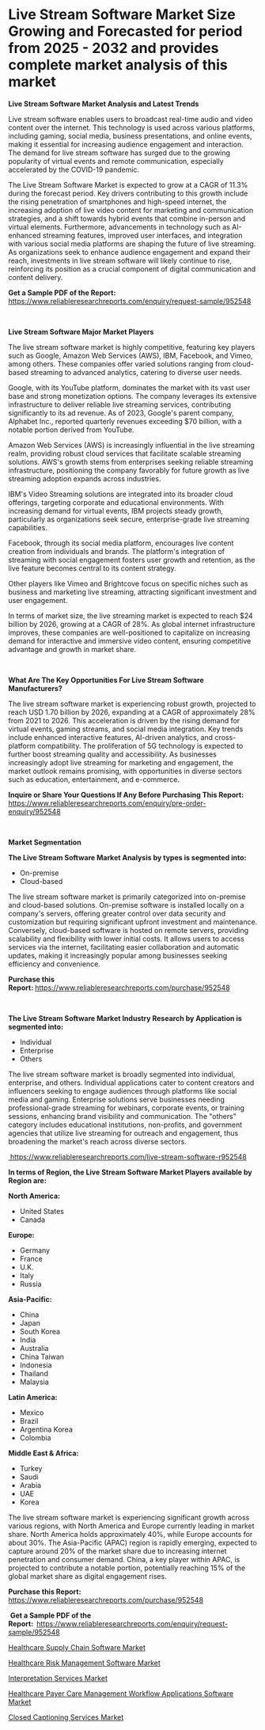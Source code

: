 <p><h1>Live Stream Software Market Size Growing and Forecasted for period from 2025 - 2032 and provides complete market analysis of this market</h1></p><p><strong>Live Stream Software Market Analysis and Latest Trends</strong></p>
<p><p>Live stream software enables users to broadcast real-time audio and video content over the internet. This technology is used across various platforms, including gaming, social media, business presentations, and online events, making it essential for increasing audience engagement and interaction. The demand for live stream software has surged due to the growing popularity of virtual events and remote communication, especially accelerated by the COVID-19 pandemic.</p><p>The Live Stream Software Market is expected to grow at a CAGR of 11.3% during the forecast period. Key drivers contributing to this growth include the rising penetration of smartphones and high-speed internet, the increasing adoption of live video content for marketing and communication strategies, and a shift towards hybrid events that combine in-person and virtual elements. Furthermore, advancements in technology such as AI-enhanced streaming features, improved user interfaces, and integration with various social media platforms are shaping the future of live streaming. As organizations seek to enhance audience engagement and expand their reach, investments in live stream software will likely continue to rise, reinforcing its position as a crucial component of digital communication and content delivery.</p></p>
<p><strong>Get a Sample PDF of the Report:&nbsp;</strong> <a href="https://www.reliableresearchreports.com/enquiry/request-sample/952548?utm_campaign=7&utm_medium=2&utm_source=Github&utm_content=ia&utm_term=07032025&utm_id=live-stream-software">https://www.reliableresearchreports.com/enquiry/request-sample/952548</a></p>
<p>&nbsp;</p>
<p><strong>Live Stream Software Major Market Players</strong></p>
<p><p>The live stream software market is highly competitive, featuring key players such as Google, Amazon Web Services (AWS), IBM, Facebook, and Vimeo, among others. These companies offer varied solutions ranging from cloud-based streaming to advanced analytics, catering to diverse user needs.</p><p>Google, with its YouTube platform, dominates the market with its vast user base and strong monetization options. The company leverages its extensive infrastructure to deliver reliable live streaming services, contributing significantly to its ad revenue. As of 2023, Google's parent company, Alphabet Inc., reported quarterly revenues exceeding $70 billion, with a notable portion derived from YouTube.</p><p>Amazon Web Services (AWS) is increasingly influential in the live streaming realm, providing robust cloud services that facilitate scalable streaming solutions. AWS's growth stems from enterprises seeking reliable streaming infrastructure, positioning the company favorably for future growth as live streaming adoption expands across industries.</p><p>IBM's Video Streaming solutions are integrated into its broader cloud offerings, targeting corporate and educational environments. With increasing demand for virtual events, IBM projects steady growth, particularly as organizations seek secure, enterprise-grade live streaming capabilities.</p><p>Facebook, through its social media platform, encourages live content creation from individuals and brands. The platform's integration of streaming with social engagement fosters user growth and retention, as the live feature becomes central to its content strategy.</p><p>Other players like Vimeo and Brightcove focus on specific niches such as business and marketing live streaming, attracting significant investment and user engagement. </p><p>In terms of market size, the live streaming market is expected to reach $24 billion by 2026, growing at a CAGR of 28%. As global internet infrastructure improves, these companies are well-positioned to capitalize on increasing demand for interactive and immersive video content, ensuring competitive advantage and growth in market share.</p></p>
<p>&nbsp;</p>
<p><strong>What Are The Key Opportunities For Live Stream Software Manufacturers?</strong></p>
<p><p>The live stream software market is experiencing robust growth, projected to reach USD 1.70 billion by 2026, expanding at a CAGR of approximately 28% from 2021 to 2026. This acceleration is driven by the rising demand for virtual events, gaming streams, and social media integration. Key trends include enhanced interactive features, AI-driven analytics, and cross-platform compatibility. The proliferation of 5G technology is expected to further boost streaming quality and accessibility. As businesses increasingly adopt live streaming for marketing and engagement, the market outlook remains promising, with opportunities in diverse sectors such as education, entertainment, and e-commerce.</p></p>
<p><strong>Inquire or Share Your Questions If Any Before Purchasing This Report:</strong> <a href="https://www.reliableresearchreports.com/enquiry/pre-order-enquiry/952548?utm_campaign=7&utm_medium=2&utm_source=Github&utm_content=ia&utm_term=07032025&utm_id=live-stream-software">https://www.reliableresearchreports.com/enquiry/pre-order-enquiry/952548</a></p>
<p>&nbsp;</p>
<p><strong>Market Segmentation</strong></p>
<p><strong>The Live Stream Software Market Analysis by types is segmented into:</strong></p>
<p><ul><li>On-premise</li><li>Cloud-based</li></ul></p>
<p><p>The live stream software market is primarily categorized into on-premise and cloud-based solutions. On-premise software is installed locally on a company's servers, offering greater control over data security and customization but requiring significant upfront investment and maintenance. Conversely, cloud-based software is hosted on remote servers, providing scalability and flexibility with lower initial costs. It allows users to access services via the internet, facilitating easier collaboration and automatic updates, making it increasingly popular among businesses seeking efficiency and convenience.</p></p>
<p><strong>Purchase this Report:&nbsp;</strong><a href="https://www.reliableresearchreports.com/purchase/952548?utm_campaign=7&utm_medium=2&utm_source=Github&utm_content=ia&utm_term=07032025&utm_id=live-stream-software">https://www.reliableresearchreports.com/purchase/952548</a></p>
<p>&nbsp;</p>
<p><strong>The Live Stream Software Market Industry Research by Application is segmented into:</strong></p>
<p><ul><li>Individual</li><li>Enterprise</li><li>Others</li></ul></p>
<p><p>The live stream software market is broadly segmented into individual, enterprise, and others. Individual applications cater to content creators and influencers seeking to engage audiences through platforms like social media and gaming. Enterprise solutions serve businesses needing professional-grade streaming for webinars, corporate events, or training sessions, enhancing brand visibility and communication. The "others" category includes educational institutions, non-profits, and government agencies that utilize live streaming for outreach and engagement, thus broadening the market's reach across diverse sectors.</p></p>
<p><a href="https://www.reliableresearchreports.com/live-stream-software-r952548?utm_campaign=7&utm_medium=2&utm_source=Github&utm_content=ia&utm_term=07032025&utm_id=live-stream-software">&nbsp;https://www.reliableresearchreports.com/live-stream-software-r952548</a></p>
<p><strong>In terms of Region, the Live Stream Software Market Players available by Region are:</strong></p>
<p>
    <p> <strong> North America: </strong>
        <ul>
            <li>United States</li>
            <li>Canada</li>
        </ul>
        </p> 
    <p> <strong> Europe: </strong>
        <ul>
            <li>Germany</li>
            <li>France</li>
            <li>U.K.</li>
            <li>Italy</li>
            <li>Russia</li>
        </ul>
        </p> 
    <p> <strong> Asia-Pacific: </strong>
        <ul>
            <li>China</li>
            <li>Japan</li>
            <li>South Korea</li>
            <li>India</li>
            <li>Australia</li>
            <li>China Taiwan</li>
            <li>Indonesia</li>
            <li>Thailand</li>
            <li>Malaysia</li>
        </ul>
        </p> 
    <p> <strong> Latin America: </strong>
        <ul>
            <li>Mexico</li>
            <li>Brazil</li>
            <li>Argentina Korea</li>
            <li>Colombia</li>
        </ul>
        </p> 
    <p> <strong> Middle East & Africa: </strong>
        <ul>
            <li>Turkey</li>
            <li>Saudi</li>
            <li>Arabia</li>
            <li>UAE</li>
            <li>Korea</li>
        </ul>
    </p>
    </p>
<p><p>The live stream software market is experiencing significant growth across various regions, with North America and Europe currently leading in market share. North America holds approximately 40%, while Europe accounts for about 30%. The Asia-Pacific (APAC) region is rapidly emerging, expected to capture around 20% of the market share due to increasing internet penetration and consumer demand. China, a key player within APAC, is projected to contribute a notable portion, potentially reaching 15% of the global market share as digital engagement rises.</p></p>
<p><strong>Purchase this Report: </strong><a href="https://www.reliableresearchreports.com/purchase/952548?utm_campaign=7&utm_medium=2&utm_source=Github&utm_content=ia&utm_term=07032025&utm_id=live-stream-software">https://www.reliableresearchreports.com/purchase/952548</a></p>
<p>&nbsp;<strong>Get a Sample PDF of the Report:&nbsp;&nbsp;</strong><a href="https://www.reliableresearchreports.com/enquiry/request-sample/952548?utm_campaign=7&utm_medium=2&utm_source=Github&utm_content=ia&utm_term=07032025&utm_id=live-stream-software">https://www.reliableresearchreports.com/enquiry/request-sample/952548</a></p>
<p><strong></strong></p>
<p><p><a href="https://github.com/bufkamaiahi7/Market-Research-Report-List-1/blob/main/healthcare-supply-chain-software-market.md?utm_campaign=7&utm_medium=2&utm_source=Github&utm_content=ia&utm_term=07032025&utm_id=live-stream-software">Healthcare Supply Chain Software Market</a></p><p><a href="https://github.com/wyettillesr4/Market-Research-Report-List-1/blob/main/healthcare-risk-management-software-market.md?utm_campaign=7&utm_medium=2&utm_source=Github&utm_content=ia&utm_term=07032025&utm_id=live-stream-software">Healthcare Risk Management Software Market</a></p><p><a href="https://github.com/jolinolooman/Market-Research-Report-List-1/blob/main/interpretation-services-market.md?utm_campaign=7&utm_medium=2&utm_source=Github&utm_content=ia&utm_term=07032025&utm_id=live-stream-software">Interpretation Services Market</a></p><p><a href="https://github.com/fraryatena85/Market-Research-Report-List-1/blob/main/healthcare-payer-care-management-workflow-applications-software-market.md?utm_campaign=7&utm_medium=2&utm_source=Github&utm_content=ia&utm_term=07032025&utm_id=live-stream-software">Healthcare Payer Care Management Workflow Applications Software Market</a></p><p><a href="https://github.com/alejnaouare/Market-Research-Report-List-1/blob/main/closed-captioning-services-market.md?utm_campaign=7&utm_medium=2&utm_source=Github&utm_content=ia&utm_term=07032025&utm_id=live-stream-software">Closed Captioning Services Market</a></p></p>